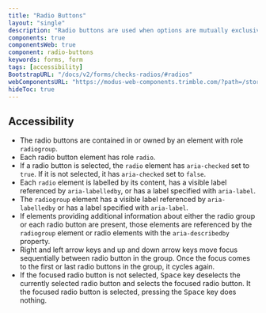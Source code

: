 ```yaml
---
title: "Radio Buttons"
layout: "single"
description: "Radio buttons are used when options are mutually exclusive."
components: true
componentsWeb: true
component: radio-buttons
keywords: forms, form
tags: [accessibility]
BootstrapURL: "/docs/v2/forms/checks-radios/#radios"
webComponentsURL: "https://modus-web-components.trimble.com/?path=/story/components-radio-group--default"
hideToc: true
---
```


## Accessibility

- The radio buttons are contained in or owned by an element with role `radiogroup`.
- Each radio button element has role `radio`.
- If a radio button is selected, the `radio` element has `aria-checked` set to `true`. If it is not selected, it has `aria-checked` set to `false`.
- Each `radio` element is labelled by its content, has a visible label referenced by `aria-labelledby`, or has a label specified with `aria-label`.
- The `radiogroup` element has a visible label referenced by `aria-labelledby` or has a label specified with `aria-label`.
- If elements providing additional information about either the radio group or each radio button are present, those elements are referenced by the `radiogroup` element or radio elements with the `aria-describedby` property.
- Right and left arrow keys and up and down arrow keys move focus sequentially between radio button in the group. Once the focus comes to the first or last radio buttons in the group, it cycles again.
- If the focused radio button is not selected, <kbd>Space</kbd> key deselects the currently selected radio button and selects the focused radio button. It the focused radio button is selected, pressing the <kbd>Space</kbd> key does nothing.
